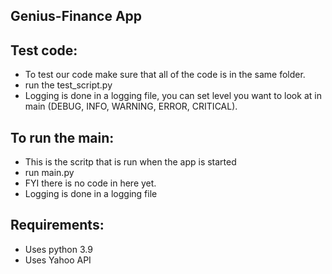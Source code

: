 ## Genius-Finance App

## Test code: 
+ To test our code make sure that all of the code is in the same folder. 
+ run the test_script.py
+ Logging is done in a logging file, you can set level you want to look at in main (DEBUG, INFO, WARNING, ERROR, CRITICAL).

## To run the main:
+ This is the scritp that is run when the app is started 
+ run main.py
+ FYI there is no code in here yet.
+ Logging is done in a logging file

## Requirements:
+ Uses python 3.9
+ Uses Yahoo API
